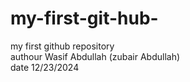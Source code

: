 # my-first-git-hub-
my first github repository
<br>
authour Wasif Abdullah (zubair Abdullah)
<br>
date 12/23/2024
